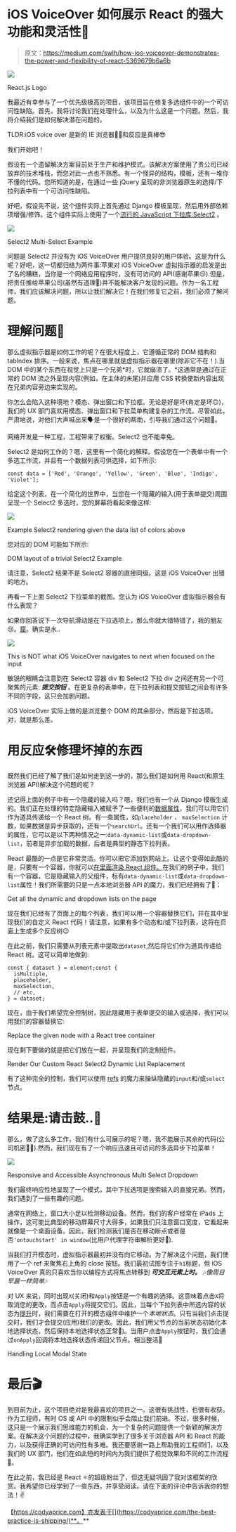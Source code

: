 # iOS VoiceOver 如何展示 React 的强大功能和灵活性💪

> 原文：<https://medium.com/swlh/how-ios-voiceover-demonstrates-the-power-and-flexibility-of-react-5369679b6a6b>

![](img/ac30e75f867852a7efeb1da755f50298.png)

React.js Logo

我最近有幸参与了一个优先级极高的项目，该项目旨在修复多选组件中的一个可访问性缺陷。首先，我将讨论我们在处理什么，以及为什么这是一个问题。然后，我将介绍我们是如何解决潜在问题的。

TLDR:iOS voice over 是新的 IE 浏览器🙅‍♂️和反应是真棒😎

我们开始吧！

假设有一个遗留解决方案目前处于生产和维护模式。该解决方案使用了贵公司已经放弃的技术堆栈，而您对此一点也不熟悉。有一个怪异的结构，模板，还有一堆你不懂的代码。您所知道的是，在通过一些 jQuery 呈现的非浏览器原生的选择/下拉列表中有一个可访问性缺陷。

好吧，假设先不说，这个组件实际上首先通过 Django 模板呈现，然后用外部依赖项增强/修饰。这个组件实际上使用了一个[流行的 JavaScript 下拉库:Select2](https://select2.org/) 。

![](img/9ebc0b9c6544e8a4fc0dd7022737d2ba.png)

Select2 Multi-Select Example

问题是 Select2 并没有为 iOS VoiceOver 用户提供良好的用户体验。这是为什么呢？好吧，这一切都归结为两件事:苹果对 iOS VoiceOver 虚拟指示器的启发是出了名的糟糕，当你是一个网络应用程序时，没有可访问的 API(感谢苹果😒).但是，把责任推给苹果公司(虽然有道理😤)并不能解决客户发现的问题。作为一名工程师，我们应该解决问题，所以让我们解决它！在我们修复它之前，我们必须了解问题。

# 理解问题🤔

那么虚拟指示器是如何工作的呢？在很大程度上，它遵循正常的 DOM 结构和 tabIndex 排序。一般来说，焦点在哪里就是虚拟指示器在哪里(除非它不在！).当 DOM 中的某个东西在视觉上只是一个兄弟*时，它就崩溃了。*这通常是通过在正常的 DOM 流之外呈现内容(例如，在主体的末尾)并应用 CSS 转换使新内容出现在兄弟内容旁边来实现的。

你怎么会陷入这种境地？模态、弹出窗口和下拉框。无论是好是坏(肯定是坏🙃)，我们的 UX 部门喜欢用模态、弹出窗口和下拉菜单构建复杂的工作流。尽管如此，严肃地说，对他们大声喊出来🗣是一个很好的帮助，引导我们通过这个问题🙌。

网络开发是一种工程，工程带来了权衡。Select2 也不能幸免。

Select2 是如何工作的？嗯，这里有一个简化的解释。假设您在一个表单中有一个多选工作流，并且有一个数据列表可供选择，如下所示:

```
const data = ['Red', 'Orange', 'Yellow', 'Green', 'Blue', 'Indigo', 'Violet'];
```

给定这个列表，在一个简化的世界中，当您在一个隐藏的输入(用于表单提交)周围呈现一个 Select2 多选时，您的屏幕将看起来像这样:

![](img/f98abb8a131d6a833ddd60159e55d5c9.png)

Example Select2 rendering given the data list of colors above

您对应的 DOM 可能如下所示:

DOM layout of a trivial Select2 Example

请注意，Select2 结果不是 Select2 容器的直接同级。这是 iOS VoiceOver 出错的地方。

再看一下上面 Select2 下拉菜单的截图。您认为 iOS VoiceOver 虚拟指示器会有什么表现？

如果你回答说下一次导航滑动是在下拉选项上，那么你就大错特错了，我的朋友😢。[窟](https://www.destroyallsoftware.com/talks/wat)。确实是水..

![](img/b10cfcc1e8a3b7b61674f6a36d92234f.png)

This is NOT what iOS VoiceOver navigates to next when focused on the input

敏锐的眼睛会注意到在 Select2 容器 div 和 Select2 下拉 div 之间还有另一个可聚焦的元素: ***提交按钮*** 。在更复杂的表单中，在下拉列表和提交按钮之间会有许多不同的字段，这只会加剧问题。

iOS VoiceOver 实际上做的是浏览整个 DOM 的其余部分，然后是下拉选项。 对，就是那么差。

# 用反应🛠修理坏掉的东西

既然我们已经了解了我们是如何走到这一步的，那么我们是如何用 React(和原生浏览器 API)解决这个问题的呢？

还记得上面的例子中有一个隐藏的输入吗？嗯，我们也有一个从 Django 模板生成的。我们正在处理的特定隐藏输入被赋予了一些便利的[数据属性](https://developer.mozilla.org/en-US/docs/Learn/HTML/Howto/Use_data_attributes)，我们可以用它们作为道具传递给一个 React 树。有一些属性，如`placeholder` *、* `maxSelection` 计数，如果数据是异步获取的，还有一个`searchUrl`。还有一个我们可以用作选择器的属性，它可以是以下两种情况之一:`data-dynamic-list`或`data-dropdown-list`，前者是异步加载的数据，后者是典型的静态下拉列表。

React 最酷的一点是它非常灵活。你可以把它添加到网站上。让这个变得如此酷的是，只要有一个容器，你就可以[在里面渲染 React 组件。](https://reactjs.org/docs/rendering-elements.html#rendering-an-element-into-the-dom)在我们的例子中，我们有一个容器，它是隐藏输入的父组件，标有`data-dynamic-list`或`data-dropdown-list`属性！我们所需要的只是一点本地浏览器 API 的魔力，我们已经拥有了🎯：

Get all the dynamic and dropdown lists on the page

现在我们已经有了页面上的每个列表，我们可以用一个容器替换它们，并在其中呈现我们的自定义 React 代码！请注意，如果有多个动态和/或下拉列表，这将在页面上生成多个反应树😉

在此之前，我们只需要从列表元素中提取出`dataset`,然后将它们作为道具传递给 React 树。这可以简单地做到:

```
const { dataset } = element;const {
  isMultiple,
  placeholder,
  maxSelection,
  // etc,
} = dataset;
```

现在，由于我们希望完全控制树，因此隐藏用于表单提交的输入或选择，我们可以用我们的容器替换它:

Replace the given node with a React tree container

现在剩下要做的就是把它们放在一起，并呈现我们的定制组件。

Render Our Custom React Select2 Dynamic List Replacement

有了这种完全的控制，我们可以使用 [refs](https://reactjs.org/docs/refs-and-the-dom.html) 的魔力来操纵隐藏的`input`和/或`select`节点。

# 结果是:请击鼓..🥁

那么，做了这么多工作，我们有什么可展示的呢？嗯，我不能展示其余的代码(公司机密🤫😉).然而，我们现在有了一个响应迅速且可访问的多选异步下拉菜单！

![](img/12726313ce5dc01879e012fd9200fffa.png)

Responsive and Accessible Asynchronous Multi Select Dropdown

我们最终响应性地呈现了一个模式，其中下拉选项是搜索输入的直接兄弟。然而，我们遇到了一些有趣的问题。

通常在网络上，窗口大小足以检测移动设备。然而，我们的客户经常在 iPads 上操作，这可能比典型的移动屏幕尺寸大得多，如果我们只注意窗口宽度，它看起来就像是一个桌面设备。因此，我们检测我们是否在移动断点或者是否`'ontouchstart' in window`(比用户代理字符串解析更好🙌).

当我们打开模态时，虚拟指示器最初并没有向它移动。为了解决这个问题，我们使用了一个 ref 来聚焦右上角的 close 按钮。我们最初试图专注于`h1`标题，但 iOS VoiceOver 真的只喜欢当你以编程方式将焦点转移到 ***可交互元素上时。*** 🎶*像周日早晨一样简单*🎶

对 UX 来说，同时出现`X`(关闭)和`Apply`按钮是一个有趣的选择。这意味着点击`X`将取消您的更改，而点击`Apply`将提交它们。因此，当每个下拉列表中所选内容的状态为[提升](https://reactjs.org/docs/lifting-state-up.html)时，我们需要在打开的模态组件中维护一个*本地状态*。只有当我们点击提交时，我们才会提交(应用)我们的更改。因此，我们用父节点的当前状态初始化本地选择状态，然后保持本地选择状态正常🎣)。当用户点击`Apply`按钮时，我们会通过`onApply`回调将本地选择状态传递回父节点。相当整洁📸

Handling Local Modal State

# 最后🎬

到目前为止，这个项目绝对是我最喜欢的项目之一。这很有挑战性，也很有收获。作为工程师，有时 OS 或 API 中的限制似乎会阻止我们前进。不过，很多时候，这只是一个展示我们思维能力的机会，为一个复杂的问题提供一个新颖的解决方案。在解决这个问题的过程中，我确实学到了很多关于浏览器 API 和 React 的能力，以及获得正确的可访问性有多难。我还要感谢一路上帮助我的工程师们，以及我们的 UX 部门，他们在如此短的时间内为我们提供了视觉效果和不同的工作流程🚀。

在此之前，我已经是 React ⚛︎的超级粉丝了，但这无疑巩固了我对该框架的欣赏。我希望你已经学到了一些东西，并享受阅读。请在下面的评论中告诉我你的想法！✌️

【https://codyaprice.com】亦发表于[](https://codyaprice.com/the-best-practice-is-shipping/)**。**